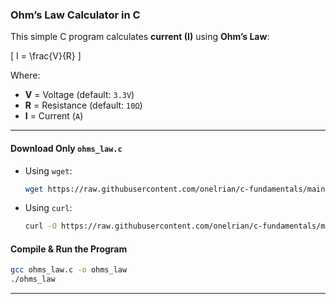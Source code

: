 ### **Ohm’s Law Calculator in C**  

This simple C program calculates **current (I)** using **Ohm’s Law**:  

\[
I = \frac{V}{R}
\]  

Where:  
- **V** = Voltage (default: `3.3V`)  
- **R** = Resistance (default: `10Ω`)  
- **I** = Current (`A`)  

---

#### Download Only `ohms_law.c`
- Using `wget`:  
  ```bash
  wget https://raw.githubusercontent.com/onelrian/c-fundamentals/main/src/ohms_law.c
  ```
- Using `curl`:  
  ```bash
  curl -O https://raw.githubusercontent.com/onelrian/c-fundamentals/main/src/ohms_law.c
  ```

#### **Compile & Run the Program**  
```bash
gcc ohms_law.c -o ohms_law
./ohms_law
```

---
